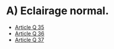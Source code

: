 # A) Eclairage normal.

- [Article Q 35](article-q-35.md)
- [Article Q 36](article-q-36.md)
- [Article Q 37](article-q-37.md)
